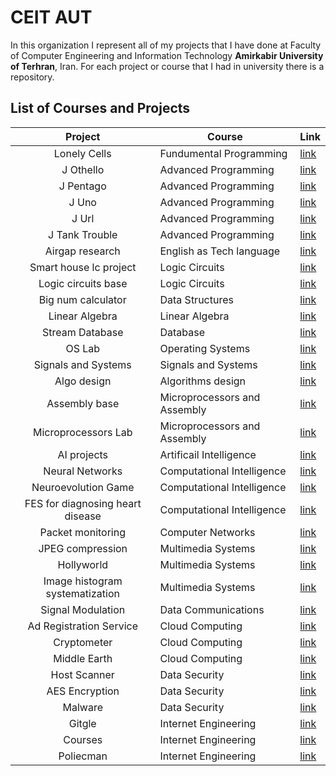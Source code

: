 <h1>
CEIT AUT
</h1>

In this organization I represent all of my projects that I have done at Faculty of Computer Engineering and Information Technology **Amirkabir University of Terhran**, Iran.
For each project or course that I had in university there is a repository.

## List of Courses and Projects
| Project      | Course | Link |
| :-----------: | ----------- |--|
| Lonely Cells      | Fundumental Programming       |[link](https://github.com/ceit-aut/lonely-cells)|
| J Othello | Advanced Programming | [link](https://github.com/ceit-aut/j-othello) |
| J Pentago | Advanced Programming | [link](https://github.com/ceit-aut/j-pentago) |
| J Uno | Advanced Programming | [link](https://github.com/ceit-aut/j-uno) |
| J Url | Advanced Programming | [link](https://github.com/ceit-aut/j-url) |
| J Tank Trouble | Advanced Programming | [link](https://github.com/ceit-aut/j-tank-trouble) |
| Airgap research | English as Tech language | [link](https://github.com/ceit-aut/airgap-research) |
| Smart house lc project | Logic Circuits | [link](https://github.com/ceit-aut/smart-house-lc-project) |
| Logic circuits base | Logic Circuits | [link](https://github.com/ceit-aut/logic-circuits-base) |
| Big num calculator | Data Structures | [link](https://github.com/ceit-aut/big-num-calculator) |
| Linear Algebra | Linear Algebra | [link](https://github.com/ceit-aut/linear-algebra) |
| Stream Database | Database | [link](https://github.com/ceit-aut/stream-database) |
| OS Lab | Operating Systems | [link](https://github.com/ceit-aut/operating-systems-lab) |
| Signals and Systems | Signals and Systems | [link](https://github.com/ceit-aut/signals-systems) |
| Algo design | Algorithms design | [link](https://github.com/ceit-aut/algo-design) |
| Assembly base | Microprocessors and Assembly | [link](https://github.com/ceit-aut/assembly-base) |
| Microprocessors Lab | Microprocessors and Assembly | [link](https://github.com/ceit-aut/microprocessors-lab) |
| AI projects | Artificail Intelligence | [link](https://github.com/ceit-aut/artificail-intelligence-projects) |
| Neural Networks | Computational Intelligence | [link](https://github.com/ceit-aut/neural-networks) |
| Neuroevolution Game | Computational Intelligence | [link](https://github.com/ceit-aut/neuroevolution-game) |
| FES for diagnosing heart disease | Computational Intelligence | [link](https://github.com/ceit-aut/fes-for-diagnosing-heart-disease) |
| Packet monitoring | Computer Networks | [link](https://github.com/ceit-aut/packet-monitoring) |
| JPEG compression | Multimedia Systems | [link](https://github.com/ceit-aut/jpeg-compression) |
| Hollyworld | Multimedia Systems | [link](https://github.com/ceit-aut/hollyworld) |
| Image histogram systematization | Multimedia Systems | [link](https://github.com/ceit-aut/image-histogram-systematization) |
| Signal Modulation | Data Communications | [link](https://github.com/ceit-aut/signal-modulation) |
| Ad Registration Service | Cloud Computing | [link](https://github.com/ceit-aut/ad-registration-service) |
| Cryptometer | Cloud Computing | [link](https://github.com/ceit-aut/cryptometer) |
| Middle Earth | Cloud Computing | [link](https://github.com/ceit-aut/middle-earth) |
| Host Scanner | Data Security | [link](https://github.com/ceit-aut/host-scanner) |
| AES Encryption | Data Security | [link](https://github.com/ceit-aut/aes-encryption) |
| Malware | Data Security | [link](https://github.com/ceit-aut/malware) |
| Gitgle | Internet Engineering | [link](https://github.com/ceit-aut/gitgle) |
| Courses | Internet Engineering | [link](https://github.com/ceit-aut/courses) |
| Poliecman | Internet Engineering | [link](https://github.com/ceit-aut/policeman) |
